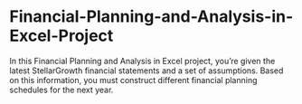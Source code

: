 # Financial-Planning-and-Analysis-in-Excel-Project
In this Financial Planning and Analysis in Excel project, you’re given the latest StellarGrowth financial statements and a set of assumptions. Based on this information, you must construct different financial planning schedules for the next year. 
